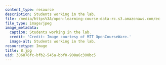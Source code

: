 ```yaml
---
content_type: resource
description: Students working in the lab.
file: /media/https%3A/open-learning-course-data-rc.s3.amazonaws.com/ec-s06-practical-electronics-fall-2004/386876fcbfb2545abbf0908a6c300bc5_8.jpg
file_type: image/jpeg
image_metadata:
  caption: Students working in the lab.
  credit: 'Credit: Image courtesy of MIT OpenCourseWare.'
  image-alt: Students working in the lab.
resourcetype: Image
title: 8.jpg
uid: 386876fc-bfb2-545a-bbf0-908a6c300bc5
---
```

